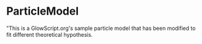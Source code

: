 # ParticleModel
"This is a GlowScript.org's sample particle model that has been modified to fit different theoretical hypothesis.
